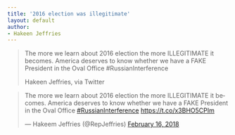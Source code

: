```yaml
---
title: '2016 election was illegitimate'
layout: default
author:
- Hakeen Jeffries
---
```


> The more we learn about 2016 election the more ILLEGITIMATE it becomes. America deserves to know whether we have a FAKE President in the Oval Office #RussianInterference
>
> Hakeen Jeffries, via Twitter

<blockquote class="twitter-tweet"><p lang="en" dir="ltr">The more we learn about 2016 election the more ILLEGITIMATE it becomes. America deserves to know whether we have a FAKE President in the Oval Office <a href="https://twitter.com/hashtag/RussianInterference?src=hash&amp;ref_src=twsrc%5Etfw">#RussianInterference</a> <a href="https://t.co/x3BHO5CPIm">https://t.co/x3BHO5CPIm</a></p>&mdash; Hakeem Jeffries (@RepJeffries) <a href="https://twitter.com/RepJeffries/status/964581721088897025?ref_src=twsrc%5Etfw">February 16, 2018</a></blockquote> <script async src="https://platform.twitter.com/widgets.js" charset="utf-8"></script>
